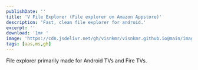 ```yaml
---
publishDate: ''
title: 'V File Explorer (File explorer on Amazon Appstore)'
description: 'Fast, clean file explorer for android.'
excerpt: ''
download: '1m+ '
image: 'https://cdn.jsdelivr.net/gh/visnkmr/visnkmr.github.io@main/images/fx.webp'
tags: [aas,ms,gh]
---
```


File explorer primarily made for Android TVs and Fire TVs. 
